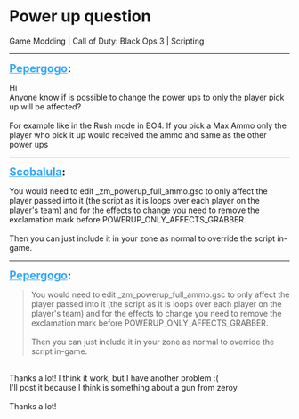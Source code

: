 # Power up question
Game Modding | Call of Duty: Black Ops 3 | Scripting

---
<strong style="font-size: 1.4em;"><span style="text-decoration: underline;text-decoration-color: #34a7f9;"><span style="color:#34a7f9;">Pepergogo</span></span>:</strong>

<p>Hi<br />Anyone know if is possible to change the power ups to only the player pick up will be affected?<br /><br />For example like in the Rush mode in BO4. If you pick a Max Ammo only the player who pick it up would received the ammo and same as the other power ups</p>

---
<strong style="font-size: 1.4em;"><span style="text-decoration: underline;text-decoration-color: #34a7f9;"><span style="color:#34a7f9;">Scobalula</span></span>:</strong>

<p>You would need to edit _zm_powerup_full_ammo.gsc to only affect the player passed into it (the script as it is loops over each player on the player&#39;s team) and for the effects to change you need to remove the exclamation mark before POWERUP_ONLY_AFFECTS_GRABBER.<br /><br />Then you can just include it in your zone as normal to override the script in-game.</p>

---
<strong style="font-size: 1.4em;"><span style="text-decoration: underline;text-decoration-color: #34a7f9;"><span style="color:#34a7f9;">Pepergogo</span></span>:</strong>

<p><blockquote>You would need to edit _zm_powerup_full_ammo.gsc to only affect the player passed into it (the script as it is loops over each player on the player&#39;s team) and for the effects to change you need to remove the exclamation mark before POWERUP_ONLY_AFFECTS_GRABBER.<br /><br />Then you can just include it in your zone as normal to override the script in-game.<br /></blockquote><br />Thanks a lot! I think it work, but I have another problem :(<br />I&#39;ll post it because I think is something about a gun from zeroy<br /><br />Thanks a lot!</p>
